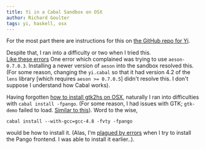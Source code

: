 ```yaml
---
title: Yi in a Cabal Sandbox on OSX
author: Richard Goulter
tags: yi, haskell, osx
---
```


For the most part there are instructions for this on
[the GitHub repo for Yi](https://github.com/yi-editor/yi#installing-inside-a-cabal-sandbox).

Despite that, I ran into a difficulty or two when I tried this.  
[Like these errors](https://gist.github.com/rgoulter/8fde851e20fc913d1ed8)
One error which complained was trying to use `aeson-0.7.0.3`.
Installing a newer version of `aeson` into the sandbox resolved this. (For some reason,
changing the `yi.cabal` so that it had version 4.2 of the `lens` library
[which requires `aeson >= 0.7.0.5`] didn't resolve this. I don't suppose I
understand how Cabal works).

Having forgotten [how to install gtk2hs on OSX](http://www.haskell.org/haskellwiki/Gtk2Hs/Mac),
naturally I ran into difficulties with `cabal install -fpango`. (For some reason,
I had issues with GTK; `gtk-demo` failed to load. 
[Similar to this](http://stackoverflow.com/questions/22631026/dyld-library-not-loaded-usr-local-lib-libpng16-16-dylib-with-anything-php-rel)).
Word to the wise,

```
cabal install --with-gcc=gcc-4.8 -fvty -fpango
```

would be how to install it. (Alas, I'm
[plagued by errors](https://gist.github.com/rgoulter/d1e94a05dd93abaa078d)
when I try to install the Pango frontend. I was able to install it earlier..).
